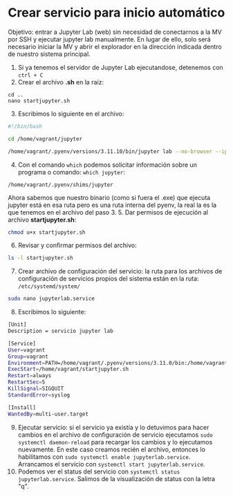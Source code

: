 # Crear servicio para inicio automático
Objetivo: entrar a Jupyter Lab (web) sin necesidad de conectarnos a la MV por SSH y ejecutar jupyter lab manualmente.
En lugar de ello, solo será necesario iniciar la MV y abrir el explorador en la dirección indicada dentro de nuestro sistema principal.
1. Si ya tenemos el servidor de Jupyter Lab ejecutandose, detenemos con ```ctrl + C```
2. Crear el archivo **.sh** en la raíz:
```
cd ..
nano startjupyter.sh
```
3. Escribimos lo siguiente en el archivo:
```sh
#!/bin/bash

cd /home/vagrant/jupyter

/home/vagrant/.pyenv/versions/3.11.10/bin/jupyter lab --no-browser --ip 0.0.0.0
```
4. Con el comando ```which``` podemos solicitar información sobre un programa o comando: ```which jupyter```:
```terminal
/home/vagrant/.pyenv/shims/jupyter
```
Ahora sabemos que nuestro binario (como si fuera el .exe) que ejecuta jupyter está en esa ruta pero es una ruta interna del pyenv, la real la es la que tenemos en el archivo del paso 3.
5. Dar permisos de ejecución al archivo **startjupyter.sh**:
```bash
chmod u+x startjupyter.sh
```
6. Revisar y confirmar permisos del archivo:
```bash
ls -l startjupyter.sh
```
7. Crear archivo de configuración del servicio: la ruta para los archivos de configuración de servicios propios del sistema están en la ruta: ```/etc/systemd/system/```
```bash
sudo nano jupyterlab.service
```
8. Escribimos lo siguiente:
```bash
[Unit]
Description = servicio jupyter lab

[Service]
User=vagrant
Group=vagrant
Environment=PATH=/home/vagrant/.pyenv/versions/3.11.0/bin:/home/vagrant/.pyenv/bin:/usr/local/bin:/usr/bin:/bin:/usr/local/games:/usr/games
ExecStart=/home/vagrant/startjupyter.sh
Restart=always
RestartSec=5
KillSignal=SIGQUIT
StandardError=syslog

[Install]
WantedBy=multi-user.target
```
9. Ejecutar servicio: si el servicio ya existía y lo detuvimos para hacer cambios en el archivo de configuración de servicio ejecutamos ```sudo systemctl daemon-reload``` para recargar los cambios y lo ejecutamos nuevamente. En este caso creamos recién el archivo, entonces lo habilitamos con ```sudo systemctl enable jupyterlab.service```. Arrancamos el servicio con ```systemctl start jupyterlab.service```.
10. Podemos ver el status del servicio con ```systemctl status jupyterlab.service```. Salimos de la visualización de status con la letra "q".
